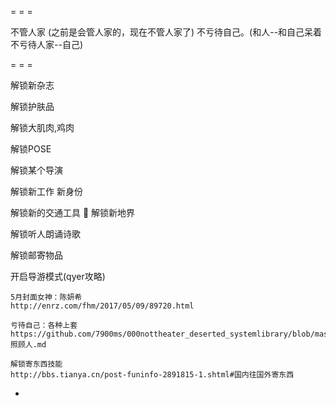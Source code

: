 
= = =

不管人家 (之前是会管人家的，现在不管人家了) 不亏待自己。(和人--和自己呆着不亏待人家--自己)

= = =

解锁新杂志

解锁护肤品

解锁大肌肉,鸡肉

解锁POSE

解锁某个导演

解锁新工作 新身份

解锁新的交通工具 🚄 解锁新地界

解锁听人朗诵诗歌

解锁邮寄物品

开启导游模式(qyer攻略)




```
5月封面女神：陈妍希
http://enrz.com/fhm/2017/05/09/89720.html

亏待自己：各种上套
https://github.com/7900ms/000nottheater_deserted_systemlibrary/blob/master/supplementary/week-照顾人.md

解锁寄东西技能
http://bbs.tianya.cn/post-funinfo-2891815-1.shtml#国内往国外寄东西
```

-
